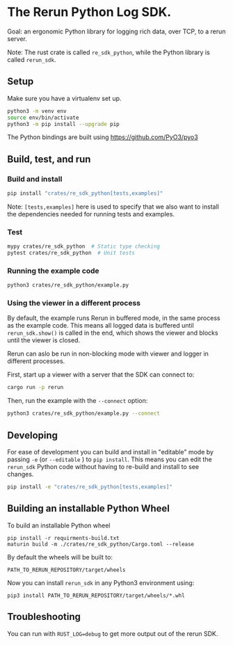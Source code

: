 # The Rerun Python Log SDK.

Goal: an ergonomic Python library for logging rich data, over TCP, to a rerun server.

Note: The rust crate is called `re_sdk_python`, while the Python library is called `rerun_sdk`.

## Setup

Make sure you have a virtualenv set up.

```sh
python3 -m venv env
source env/bin/activate
python3 -m pip install --upgrade pip
```

The Python bindings are built using https://github.com/PyO3/pyo3


## Build, test, and run
### Build and install
```sh
pip install "crates/re_sdk_python[tests,examples]"
```
Note: `[tests,examples]` here is used to specify that we also want to install the dependencies needed for running tests and examples.

### Test
```sh
mypy crates/re_sdk_python  # Static type checking
pytest crates/re_sdk_python  # Unit tests
```

### Running the example code
```sh
python3 crates/re_sdk_python/example.py
```

### Using the viewer in a different process
By default, the example runs Rerun in buffered mode, in the same process as the example code. This means all logged data is buffered until `rerun_sdk.show()` is called in the end, which shows the viewer and blocks until the viewer is closed.

Rerun can aslo be run in non-blocking mode with viewer and logger in different processes.

First, start up a viewer with a server that the SDK can connect to:
```sh
cargo run -p rerun
```

Then, run the example with the `--connect` option:
```sh
python3 crates/re_sdk_python/example.py --connect
```

## Developing
For ease of development you can build and install in "editable" mode by passing `-e` (or `--editable` ) to `pip install`. This means you can edit the `rerun_sdk` Python code without having to re-build and install to see changes.
```sh
pip install -e "crates/re_sdk_python[tests,examples]"
```

## Building an installable Python Wheel

To build an installable Python wheel
```
pip install -r requirments-build.txt
maturin build -m ./crates/re_sdk_python/Cargo.toml --release
```

By default the wheels will be built to:
```
PATH_TO_RERUN_REPOSITORY/target/wheels
```

Now you can install `rerun_sdk` in any Python3 environment using:

```
pip3 install PATH_TO_RERUN_REPOSITORY/target/wheels/*.whl
```


## Troubleshooting
You can run with `RUST_LOG=debug` to get more output out of the rerun SDK.
